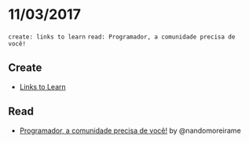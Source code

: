 # 11/03/2017
`create: links to learn` `read: Programador, a comunidade precisa de você!`

## Create
- [Links to Learn](https://github.com/kvnol/links-to-learn)

## Read
- [Programador, a comunidade precisa de você!](https://medium.com/umdevux/programador-a-comunidade-precisa-de-voc%C3%AA-6ef4fe4c312#.az728hgp2) by @nandomoreirame
